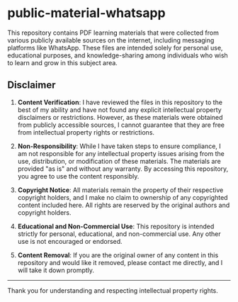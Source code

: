 # public-material-whatsapp

This repository contains PDF learning materials that were collected from various publicly available sources on the internet, including messaging platforms like WhatsApp. These files are intended solely for personal use, educational purposes, and knowledge-sharing among individuals who wish to learn and grow in this subject area.

## Disclaimer

1. **Content Verification**: I have reviewed the files in this repository to the best of my ability and have not found any explicit intellectual property disclaimers or restrictions. However, as these materials were obtained from publicly accessible sources, I cannot guarantee that they are free from intellectual property rights or restrictions.

2. **Non-Responsibility**: While I have taken steps to ensure compliance, I am not responsible for any intellectual property issues arising from the use, distribution, or modification of these materials. The materials are provided "as is" and without any warranty. By accessing this repository, you agree to use the content responsibly.

3. **Copyright Notice**: All materials remain the property of their respective copyright holders, and I make no claim to ownership of any copyrighted content included here. All rights are reserved by the original authors and copyright holders.

4. **Educational and Non-Commercial Use**: This repository is intended strictly for personal, educational, and non-commercial use. Any other use is not encouraged or endorsed.

5. **Content Removal**: If you are the original owner of any content in this repository and would like it removed, please contact me directly, and I will take it down promptly.

---

Thank you for understanding and respecting intellectual property rights.
